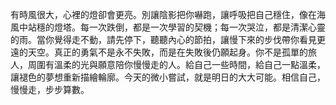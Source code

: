 有時風很大，心裡的燈卻會更亮。別讓陰影把你嚇跑，讓呼吸把自己穩住，像在海風中站穩的燈塔。每一次跌倒，都是一次學習的契機；每一次哭泣，都是清潔心靈的雨。當你覺得走不動，請先停下，聽聽內心的節拍，讓慢下來的步伐帶你看見更遠的天空。真正的勇氣不是永不失敗，而是在失敗後仍願起身。你不是孤單的旅人，周圍有溫柔的光與願意陪你慢慢走的人。給自己一些時間，給自己一點溫柔，讓褪色的夢想重新描繪輪廓。今天的微小嘗試，就是明日的大大可能。相信自己，慢慢走，步步算數。